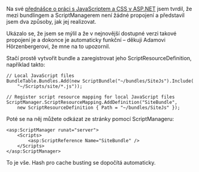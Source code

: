 <!-- dcterms:identifier = aspnetcz#402 -->
<!-- dcterms:title = Bundling a ScriptManager znovu: ještě jednodušší, než jsme čekali -->
<!-- dcterms:abstract = Na své přednášce o práci s JavaScriptem a v CSS jsem tvrdil, že mezi bundlingem a ScriptManagerem není žádné propojení a představil jsem dva způsoby, jak jej realizovat. Ukázalo se, že jsem se mýlil a že v nejnovější dostupné verzi takové propojení je a dokonce je automaticky funkční. -->
<!-- np9:categoryId = 1 -->
<!-- x4w:category = Programování -->
<!-- np9:authorId = 1 -->
<!-- np9:authorEmail = michal.valasek@altairis.cz -->
<!-- dcterms:creator = Michal Altair Valášek -->
<!-- dcterms:created = 2012-09-02T15:40:29.68+02:00 -->
<!-- dcterms:dateAccepted = 2012-09-02T15:30:00+02:00 -->
<!-- x4w:pictureWidth = 150 -->
<!-- x4w:pictureHeight = 150 -->
<!-- x4w:pictureUrl = /perex-pictures/20120902-bundling-a-scriptmanager-znovu-jeste-jednodussi-nez-jsme-cekali.png -->

Na své [přednášce o práci s JavaScriptem a CSS v ASP.NET](http://www.aspnet.cz/articles/401-novinky-v-asp-net-4-5-novy-pristup-k-praci-s-javascriptem-a-css-zaznam-a-priklady) jsem tvrdil, že mezi bundlingem a ScriptManagerem není žádné propojení a představil jsem dva způsoby, jak jej realizovat. 

Ukázalo se, že jsem se mýlil a že v nejnovější dostupné verzi takové propojení je a dokonce je automaticky funkční – děkuji Adamovi Hörzenbergerovi, že mne na to upozornil.

Stačí prostě vytvořit bundle a zaregistrovat jeho ScriptResourceDefinition, například takto:

    // Local JavaScript files
    BundleTable.Bundles.Add(new ScriptBundle("~/bundles/SiteJs").Include(
        "~/Scripts/site/*.js"));

    // Register script resource mapping for local JavaScript files
    ScriptManager.ScriptResourceMapping.AddDefinition("SiteBundle",
        new ScriptResourceDefinition { Path = "~/bundles/SiteJs" });

Poté se na něj můžete odkázat ze stránky pomocí ScriptManageru:

    <asp:ScriptManager runat="server">
        <Scripts>
            <asp:ScriptReference Name="SiteBundle" />
        </Scripts>
    </asp:ScriptManager>

To je vše. Hash pro cache busting se dopočítá automaticky.
